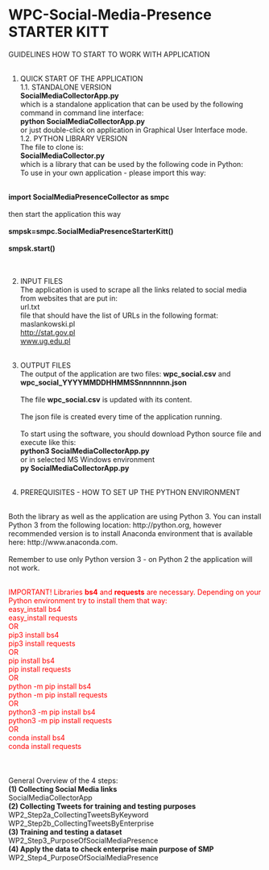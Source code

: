 # WPC-Social-Media-Presence STARTER KITT
GUIDELINES HOW TO START TO WORK WITH APPLICATION<br/>
<br/>

1. QUICK START OF THE APPLICATION<br/>
1.1. STANDALONE VERSION<br/>
<b>SocialMediaCollectorApp.py<br/></b>
which is a standalone application that can be used by the following command in command line interface:<br/>
<b>python SocialMediaCollectorApp.py<br/></b>
or just double-click on application in Graphical User Interface mode.<br/>
1.2. PYTHON LIBRARY VERSION<br/>
The file to clone is:<br/>
<b>SocialMediaCollector.py<br/></b>
which is a library that can be used by the following code in Python:<br/>
To use in your own application - please import this way:<br/>
<br/>
  <b>import SocialMediaPresenceCollector as smpc<br/></b>
<br/>
then start the application this way<br/>
<br/>
<b>smpsk=smpc.SocialMediaPresenceStarterKitt()<br/></b>
<br/>
<b>smpsk.start()<br/></b>
<br/><br/>

2. INPUT FILES<br/>
The application is used to scrape all the links related to social media from websites that are put in:<br/>
url.txt<br/>
file that should have the list of URLs in the following format:<br/>
maslankowski.pl<br/>
http://stat.gov.pl<br/>
www.ug.edu.pl
<br/><br/>

3. OUTPUT FILES<br/>
The output of the application are two files:
<b>wpc_social.csv</b>
and
<b>wpc_social_YYYYMMDDHHMMSSnnnnnnn.json</b>
<br/><br/>
The file <b>wpc_social.csv</b> is updated with its content. 
<br/><br/>
The json file is created every time of the application running.
<br/><br/>
To start using the software, you should download Python source file and execute like this:<br/>
<b>python3 SocialMediaCollectorApp.py</b><br/>
or in selected MS Windows environment<br/>
<b>py SocialMediaCollectorApp.py</b>
<br/><br/>

4. PREREQUISITES - HOW TO SET UP THE PYTHON ENVIRONMENT<br/>
<br/>
Both the library as well as the application are using Python 3. You can install Python 3 from the following location: http://python.org, however recommended version is to install Anaconda environment that is available here: http://www.anaconda.com.<br/><br/>
Remember to use only Python version 3 - on Python 2 the application will not work.
<br/><br/>

<font color="red">IMPORTANT! Libraries <b>bs4</b> and <b>requests</b> are necessary. Depending on your Python environment try to install them that way:<br/>
easy_install bs4<br/>
easy_install requests<br/>
OR<br/>
pip3 install bs4<br/>
pip3 install requests<br/>
OR<br/>
pip install bs4<br/>
pip install requests<br/>
OR<br/>
python -m pip install bs4<br/>
python -m pip install requests<br/>
OR<br/>
python3 -m pip install bs4<br/>
python3 -m pip install requests<br/>
OR<br/>
conda install bs4<br/>
conda install requests<br/>
</font>
<br/>
<br/><br/>
General Overview of the 4 steps:<br/>
<b>(1) Collecting Social Media links</b><br/>
SocialMediaCollectorApp<br/>
<b>(2) Collecting Tweets for training and testing purposes</b><br/>
WP2_Step2a_CollectingTweetsByKeyword<br/>
WP2_Step2b_CollectingTweetsByEnterprise<br/>
<b>(3) Training and testing a dataset</b><br/>
WP2_Step3_PurposeOfSocialMediaPresence<br/>
<b>(4) Apply the data to check enterprise main purpose of SMP</b><br/>
WP2_Step4_PurposeOfSocialMediaPresence<br/>
<br/><br/>

